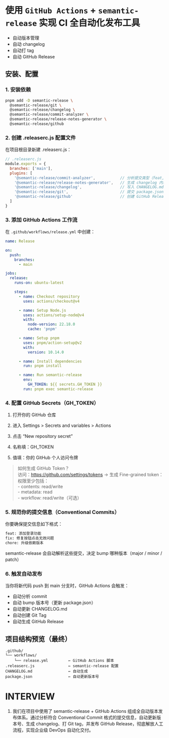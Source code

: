 # 使用 `GitHub Actions` +  `semantic-release` 实现 CI 全自动化发布工具
* 自动版本管理
* 自动 changelog
* 自动打 tag
* 自动 GitHub Release
## 安装、配置
### 1. 安装依赖
```bash
pnpm add -D semantic-release \
  @semantic-release/git \
  @semantic-release/changelog \
  @semantic-release/commit-analyzer \
  @semantic-release/release-notes-generator \
  @semantic-release/github
```
### 2. 创建 .releaserc.js 配置文件
在项目根目录新建 .releaserc.js：
```js
// .releaserc.js
module.exports = {
  branches: ['main'],
  plugins: [
    '@semantic-release/commit-analyzer',           // 分析提交类型（feat, fix 等）
    '@semantic-release/release-notes-generator',   // 生成 changelog 内容
    '@semantic-release/changelog',                 // 写入 CHANGELOG.md
    '@semantic-release/git',                       // 提交 package.json + changelog
    '@semantic-release/github'                     // 创建 GitHub Release
  ]
}
```
### 3. 添加 GitHub Actions 工作流
在 `.github/workflows/release.yml` 中创建：
```yaml
name: Release

on:
  push:
    branches:
      - main

jobs:
  release:
    runs-on: ubuntu-latest

    steps:
      - name: Checkout repository
        uses: actions/checkout@v4

      - name: Setup Node.js
        uses: actions/setup-node@v4
        with:
          node-version: 22.18.0
          cache: 'pnpm'

      - name: Setup pnpm
        uses: pnpm/action-setup@v2
        with:
          version: 10.14.0

      - name: Install dependencies
        run: pnpm install

      - name: Run semantic-release
        env:
          GH_TOKEN: ${{ secrets.GH_TOKEN }}
        run: pnpm exec semantic-release
```
### 4. 配置 GitHub Secrets（GH_TOKEN）
1. 打开你的 GitHub 仓库

2. 进入 Settings > Secrets and variables > Actions

3. 点击 “New repository secret”

4. 名称填：GH_TOKEN

5. 值填：你的 GitHub 个人访问令牌  
>   如何生成 GitHub Token？  
    访问：https://github.com/settings/tokens → 生成 Fine-grained token：
    权限至少包括：   
    - contents: read/write  
    - metadata: read  
    - workflow: read/write（可选）

### 5. 规范你的提交信息（Conventional Commits）
你要确保提交信息如下格式：
```bash
feat: 添加登录功能
fix: 修复按钮点击无效问题
chore: 升级依赖版本
```
semantic-release 会自动解析这些提交，决定 bump 哪种版本（major / minor / patch）

### 6. 触发自动发布
当你将新代码 push 到 main 分支时，GitHub Actions 会触发：
* 自动分析 commit
* 自动 bump 版本号（更新 package.json）
* 自动更新 CHANGELOG.md
* 自动创建 Git Tag
* 自动生成 GitHub Release


## 项目结构预览（最终）
```pgsql
.github/
└── workflows/
    └── release.yml         ← GitHub Actions 脚本
.releaserc.js               ← semantic-release 配置
CHANGELOG.md                ← 自动生成
package.json                ← 自动更新版本号
```

# INTERVIEW
1. 我们在项目中使用了 semantic-release + GitHub Actions 组成全自动版本发布体系。通过分析符合 Conventional Commit 格式的提交信息，自动更新版本号、生成 changelog、打 Git tag，并发布 GitHub Release，彻底解放人工流程，实现企业级 DevOps 自动化交付。